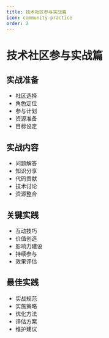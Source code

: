 ```yaml
---
title: 技术社区参与实战篇
icon: community-practice
order: 2
---
```


# 技术社区参与实战篇

## 实战准备
- 社区选择
- 角色定位
- 参与计划
- 资源准备
- 目标设定

## 实战内容
- 问题解答
- 知识分享
- 代码贡献
- 技术讨论
- 资源整合

## 关键实践
- 互动技巧
- 价值创造
- 影响力建设
- 持续参与
- 效果评估

## 最佳实践
- 实战规范
- 实施策略
- 优化方法
- 评估方案
- 维护建议
